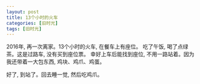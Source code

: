 ```yaml
---
layout: post
title: 13个小时的火车
categories: [旧时光]
tags: [旧时光]
---
```


2016年, 再一次离家。13个小时的火车, 在餐车上有座位。 吃了午饭, 喝了点绿茶。这是过路车, 没有买到座位票。 幸好上车后能找到座位, 不用一路站着。因为我还带着一大包东西, 鸡块、鸡爪、鸡蛋。

好了, 到站了。回去睡一觉, 然后吃鸡爪。
